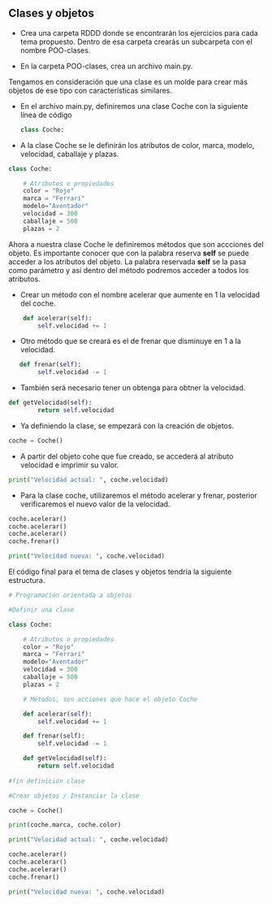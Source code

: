 ## Clases y objetos

+ Crea una carpeta RDDD donde se encontrarán los ejercicios para cada tema propuesto. Dentro de esa carpeta crearás un subcarpeta con el nombre POO-clases.

+ En la carpeta POO-clases, crea un archivo main.py. 

Tengamos en consideración que una clase es un molde para crear más objetos de ese tipo con características similares.

+ En el archivo main.py, definiremos una clase Coche con la siguiente línea de código

  ```Python
  class Coche:
  ```

+ A la clase Coche se le definirán los atributos de color, marca, modelo, velocidad, caballaje y plazas.

```Python
class Coche: 

    # Atributos o propiedades
    color = "Rojo"
    marca = "Ferrari"
    modelo="Aventador"
    velocidad = 300
    caballaje = 500
    plazas = 2
```

 Ahora a nuestra clase Coche le definiremos métodos que son accciones del objeto. Es importante conocer que con la palabra reserva **self** se puede acceder a los atributos del objeto. La palabra reservada **self** se la pasa como parámetro y así dentro del método podremos acceder a todos los atributos. 

 + Crear un método con el nombre acelerar que aumente en 1 la velocidad del coche.

```Python
    def acelerar(self):
        self.velocidad += 1

```

+ Otro método que se creará es el de frenar que disminuye en 1 a la velocidad.

```Python
   def frenar(self):
        self.velocidad -= 1

```

+ También será necesario tener un obtenga para obtner la velocidad.

```Python
def getVelocidad(self):
        return self.velocidad

```
+ Ya definiendo la clase, se empezará con la creación de objetos. 

```Python
coche = Coche()
```

+ A partir del objeto cohe que fue creado, se accederá al atributo velocidad e imprimir su valor. 

```Python
print("Velocidad actual: ", coche.velocidad)
```

+ Para la clase coche, utilizaremos el método acelerar y frenar, posterior verificaremos el nuevo valor de la velocidad.

```Python
coche.acelerar()
coche.acelerar()
coche.acelerar()
coche.frenar()

print("Velocidad nueva: ", coche.velocidad)
```
El código final para el tema de clases y objetos tendría la siguiente estructura.

```Python
# Programación orientada a objetos

#Definir una clase

class Coche: 

    # Atributos o propiedades
    color = "Rojo"
    marca = "Ferrari"
    modelo="Aventador"
    velocidad = 300
    caballaje = 500
    plazas = 2

    # Métodos, son acciones que hace el objeto Coche

    def acelerar(self):
        self.velocidad += 1

    def frenar(self):
        self.velocidad -= 1

    def getVelocidad(self):
        return self.velocidad
    
#fin definición clase

#Crear objetos / Instanciar la clase

coche = Coche()

print(coche.marca, coche.color)

print("Velocidad actual: ", coche.velocidad)

coche.acelerar()
coche.acelerar()
coche.acelerar()
coche.frenar()

print("Velocidad nueva: ", coche.velocidad)
```
